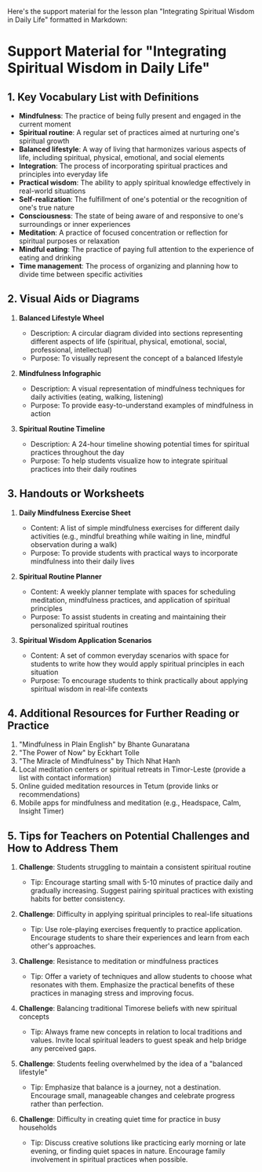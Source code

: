 Here's the support material for the lesson plan "Integrating Spiritual Wisdom in Daily Life" formatted in Markdown:

# Support Material for "Integrating Spiritual Wisdom in Daily Life"

## 1. Key Vocabulary List with Definitions

- **Mindfulness**: The practice of being fully present and engaged in the current moment
- **Spiritual routine**: A regular set of practices aimed at nurturing one's spiritual growth
- **Balanced lifestyle**: A way of living that harmonizes various aspects of life, including spiritual, physical, emotional, and social elements
- **Integration**: The process of incorporating spiritual practices and principles into everyday life
- **Practical wisdom**: The ability to apply spiritual knowledge effectively in real-world situations
- **Self-realization**: The fulfillment of one's potential or the recognition of one's true nature
- **Consciousness**: The state of being aware of and responsive to one's surroundings or inner experiences
- **Meditation**: A practice of focused concentration or reflection for spiritual purposes or relaxation
- **Mindful eating**: The practice of paying full attention to the experience of eating and drinking
- **Time management**: The process of organizing and planning how to divide time between specific activities

## 2. Visual Aids or Diagrams

1. **Balanced Lifestyle Wheel**
   - Description: A circular diagram divided into sections representing different aspects of life (spiritual, physical, emotional, social, professional, intellectual)
   - Purpose: To visually represent the concept of a balanced lifestyle

2. **Mindfulness Infographic**
   - Description: A visual representation of mindfulness techniques for daily activities (eating, walking, listening)
   - Purpose: To provide easy-to-understand examples of mindfulness in action

3. **Spiritual Routine Timeline**
   - Description: A 24-hour timeline showing potential times for spiritual practices throughout the day
   - Purpose: To help students visualize how to integrate spiritual practices into their daily routines

## 3. Handouts or Worksheets

1. **Daily Mindfulness Exercise Sheet**
   - Content: A list of simple mindfulness exercises for different daily activities (e.g., mindful breathing while waiting in line, mindful observation during a walk)
   - Purpose: To provide students with practical ways to incorporate mindfulness into their daily lives

2. **Spiritual Routine Planner**
   - Content: A weekly planner template with spaces for scheduling meditation, mindfulness practices, and application of spiritual principles
   - Purpose: To assist students in creating and maintaining their personalized spiritual routines

3. **Spiritual Wisdom Application Scenarios**
   - Content: A set of common everyday scenarios with space for students to write how they would apply spiritual principles in each situation
   - Purpose: To encourage students to think practically about applying spiritual wisdom in real-life contexts

## 4. Additional Resources for Further Reading or Practice

1. "Mindfulness in Plain English" by Bhante Gunaratana
2. "The Power of Now" by Eckhart Tolle
3. "The Miracle of Mindfulness" by Thich Nhat Hanh
4. Local meditation centers or spiritual retreats in Timor-Leste (provide a list with contact information)
5. Online guided meditation resources in Tetum (provide links or recommendations)
6. Mobile apps for mindfulness and meditation (e.g., Headspace, Calm, Insight Timer)

## 5. Tips for Teachers on Potential Challenges and How to Address Them

1. **Challenge**: Students struggling to maintain a consistent spiritual routine
   - Tip: Encourage starting small with 5-10 minutes of practice daily and gradually increasing. Suggest pairing spiritual practices with existing habits for better consistency.

2. **Challenge**: Difficulty in applying spiritual principles to real-life situations
   - Tip: Use role-playing exercises frequently to practice application. Encourage students to share their experiences and learn from each other's approaches.

3. **Challenge**: Resistance to meditation or mindfulness practices
   - Tip: Offer a variety of techniques and allow students to choose what resonates with them. Emphasize the practical benefits of these practices in managing stress and improving focus.

4. **Challenge**: Balancing traditional Timorese beliefs with new spiritual concepts
   - Tip: Always frame new concepts in relation to local traditions and values. Invite local spiritual leaders to guest speak and help bridge any perceived gaps.

5. **Challenge**: Students feeling overwhelmed by the idea of a "balanced lifestyle"
   - Tip: Emphasize that balance is a journey, not a destination. Encourage small, manageable changes and celebrate progress rather than perfection.

6. **Challenge**: Difficulty in creating quiet time for practice in busy households
   - Tip: Discuss creative solutions like practicing early morning or late evening, or finding quiet spaces in nature. Encourage family involvement in spiritual practices when possible.